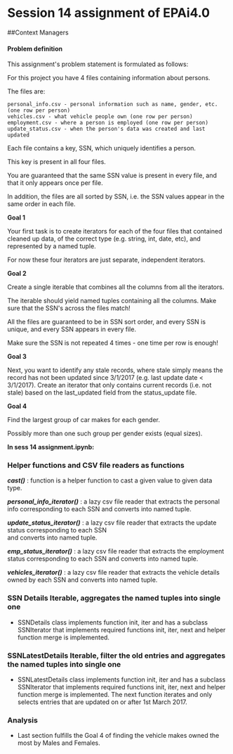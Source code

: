 # Session 14 assignment of EPAi4.0

##Context Managers  

#### Problem definition

This assignment's problem statement is formulated as follows:



For this project you have 4 files containing information about persons.

The files are:

    personal_info.csv - personal information such as name, gender, etc. (one row per person)
    vehicles.csv - what vehicle people own (one row per person)
    employment.csv - where a person is employed (one row per person)
    update_status.csv - when the person's data was created and last updated

Each file contains a key, SSN, which uniquely identifies a person.

This key is present in all four files.

You are guaranteed that the same SSN value is present in every file, and that it only appears once per file.

In addition, the files are all sorted by SSN, i.e. the SSN values appear in the same order in each file.

**Goal 1**

Your first task is to create iterators for each of the four files that contained cleaned up data, of the correct type (e.g. string, int, date, etc), and represented by a named tuple.

For now these four iterators are just separate, independent iterators.

**Goal 2**

Create a single iterable that combines all the columns from all the iterators.

The iterable should yield named tuples containing all the columns. Make sure that the SSN's across the files match!

All the files are guaranteed to be in SSN sort order, and every SSN is unique, and every SSN appears in every file.

Make sure the SSN is not repeated 4 times - one time per row is enough!

**Goal 3**

Next, you want to identify any stale records, where stale simply means the record has not been updated since 3/1/2017 (e.g. last update date < 3/1/2017). Create an iterator that only contains current records (i.e. not stale) based on the last_updated field from the status_update file.

**Goal 4**

Find the largest group of car makes for each gender.

Possibly more than one such group per gender exists (equal sizes).




**In sess 14 assignment.ipynb:**
### Helper functions and CSV file readers as functions
_**cast()**_ : function is a helper function to cast a given value to given data type.

_**personal_info_iterator()**_ : a lazy csv file reader that extracts the personal info corresponding to each SSN and 
converts into named tuple.

_**update_status_iterator()**_ : a lazy csv file reader that extracts the update status corresponding to each SSN  
and converts into named tuple.

_**emp_status_iterator()**_ : a lazy csv file reader that extracts the employment status corresponding to each SSN 
and converts into named tuple.

_**vehicles_iterator()**_ : a lazy csv file reader that extracts the vehicle details owned by each SSN and converts 
into named tuple.

### SSN Details Iterable, aggregates the named tuples into single one

 - SSNDetails class implements function init, iter and has a subclass SSNIterator that implements required functions 
   init, iter, next and helper function merge is implemented.
   

### SSNLatestDetails Iterable, filter the old entries and aggregates the named tuples into single one

 - SSNLatestDetails class implements function init, iter and has a subclass SSNIterator that implements required functions 
   init, iter, next and helper function merge is implemented. The next function iterates and only selects entries 
   that are updated on or after 1st March 2017.
   
### Analysis 
 - Last section fulfills the Goal 4 of finding the vehicle makes owned the most by Males and Females.